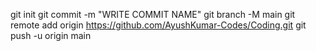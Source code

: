 git init
git commit -m "WRITE COMMIT NAME"
git branch -M main
git remote add origin https://github.com/AyushKumar-Codes/Coding.git
git push -u origin main
